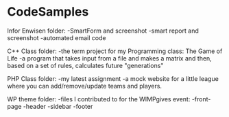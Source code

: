 # CodeSamples

Infor Enwisen folder:
  -SmartForm and screenshot
  -smart report and screenshot
  -automated email code

C++ Class folder:
  -the term project for my Programming class: The Game of Life
  -a program that takes input from a file and makes a matrix and then, based on a set of rules, calculates future "generations"
  
PHP Class folder:
  -my latest assignment
  -a mock website for a little league where you can add/remove/update teams and players.

WP theme folder:
  -files I contributed to for the WIMPgives event:
    -front-page
    -header
    -sidebar
    -footer
